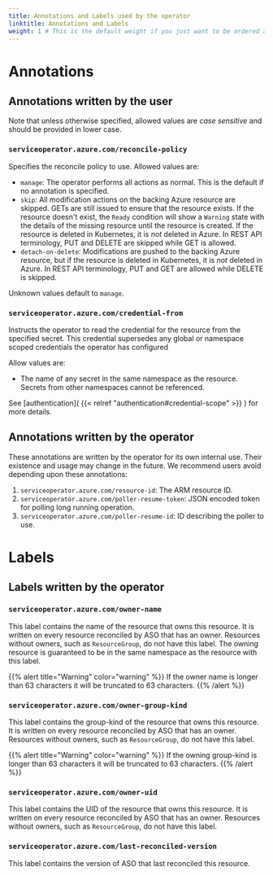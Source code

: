 ```yaml
---
title: Annotations and Labels used by the operator
linktitle: Annotations and Labels
weight: 1 # This is the default weight if you just want to be ordered alphabetically
---
```


# Annotations

## Annotations written by the user

Note that unless otherwise specified, allowed values are _case sensitive_ and should be provided in lower case.

### `serviceoperator.azure.com/reconcile-policy`

Specifies the reconcile policy to use. Allowed values are:

- `manage`: The operator performs all actions as normal. This is the default if no annotation is specified.
- `skip`: All modification actions on the backing Azure resource are skipped. GETs are still issued to ensure that the resource
exists. If the resource doesn't exist, the `Ready` condition will show a `Warning` state with the details of the missing resource
until the resource is created. If the resource is deleted in Kubernetes, it is _not_ deleted in Azure. In REST API terminology, 
PUT and DELETE are skipped while GET is allowed.
- `detach-on-delete`: Modifications are pushed to the backing Azure resource, but if the resource is deleted in Kubernetes, 
it is _not_ deleted in Azure. In REST API terminology, PUT and GET are allowed while DELETE is skipped.
    
Unknown values default to `manage`.

### `serviceoperator.azure.com/credential-from`

Instructs the operator to read the credential for the resource from the specified secret. 
This credential supersedes any global or namespace scoped credentials the operator has configured

Allow values are:
- The name of any secret in the same namespace as the resource. Secrets from other namespaces cannot be referenced.

See [authentication]( {{< relref "authentication#credential-scope" >}} ) for more details.

## Annotations written by the operator

These annotations are written by the operator for its own internal use. Their existence and usage may change in the future.
We recommend users avoid depending upon these annotations:

1. `serviceoperator.azure.com/resource-id`: The ARM resource ID.
2. `serviceoperator.azure.com/poller-resume-token`: JSON encoded token for polling long running operation.
3. `serviceoperator.azure.com/poller-resume-id`: ID describing the poller to use.

# Labels

## Labels written by the operator

### `serviceoperator.azure.com/owner-name`

This label contains the name of the resource that owns this resource.
It is written on every resource reconciled by ASO that has an owner. Resources without owners, such as `ResourceGroup`,
do not have this label. The owning resource is guaranteed to be in the same namespace as the resource with this
label.

{{% alert title="Warning" color="warning" %}}
If the owner name is longer than 63 characters it will be truncated to 63 characters.
{{% /alert %}}

### `serviceoperator.azure.com/owner-group-kind`

This label contains the group-kind of the resource that owns this resource.
It is written on every resource reconciled by ASO that has an owner. Resources without owners, such as `ResourceGroup`,
do not have this label.

{{% alert title="Warning" color="warning" %}}
If the owning group-kind is longer than 63 characters it will be truncated to 63 characters.
{{% /alert %}}

### `serviceoperator.azure.com/owner-uid`

This label contains the UID of the resource that owns this resource.
It is written on every resource reconciled by ASO that has an owner. Resources without owners, such as `ResourceGroup`,
do not have this label.

### `serviceoperator.azure.com/last-reconciled-version`

This label contains the version of ASO that last reconciled this resource.
